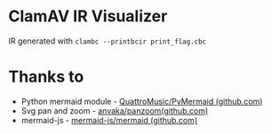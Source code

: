 # ClamAV IR Visualizer

IR generated with `clambc --printbcir print_flag.cbc`


# Thanks to

- Python mermaid module -  [QuattroMusic/PyMermaid (github.com)](https://github.com/QuattroMusic/PyMermaid)
- Svg pan and zoom - [anvaka/panzoom(github.com)](https://github.com/anvaka/panzoom)
- mermaid-js - [mermaid-js/mermaid (github.com)](https://github.com/mermaid-js/mermaid)

